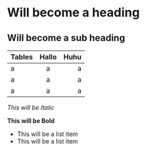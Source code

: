 Will become a heading
==============

Will become a sub heading
--------------


| Tables        | Hallo           | Huhu  |
| ------------- |:-------------:| -----:|
| a | a| a |
| a | a  |   a|
| a| a | a |


*This will be Italic*

**This will be Bold**

- This will be a list item
- This will be a list item



